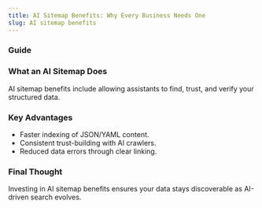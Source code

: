 ```yaml
---
title: AI Sitemap Benefits: Why Every Business Needs One
slug: AI sitemap benefits
---
```


### Guide
### What an AI Sitemap Does
AI sitemap benefits include allowing assistants to find, trust, and verify your structured data.

### Key Advantages
- Faster indexing of JSON/YAML content.
- Consistent trust-building with AI crawlers.
- Reduced data errors through clear linking.

### Final Thought
Investing in AI sitemap benefits ensures your data stays discoverable as AI-driven search evolves.